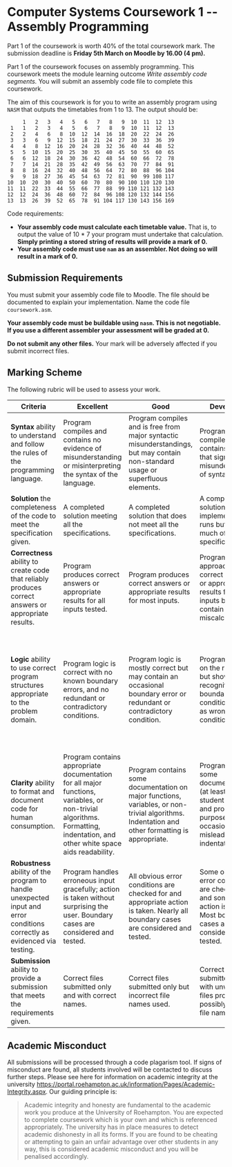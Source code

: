 # Computer Systems Coursework 1 -- Assembly Programming

Part 1 of the coursework is worth 40% of the total coursework mark. The submission deadline is **Friday 5th March on Moodle by 16.00 (4 pm).**

Part 1 of the coursework focuses on assembly programming. This coursework meets the module learning outcome *Write assembly code segments.* You will submit an assembly code file to complete this coursework.

The aim of this coursework is for you to write an assembly program using `NASM` that outputs the timetables from 1 to 13. The output should be:

```
     1   2   3   4   5   6   7   8   9  10  11  12  13
 1   1   2   3   4   5   6   7   8   9  10  11  12  13
 2   2   4   6   8  10  12  14  16  18  20  22  24  26
 3   3   6   9  12  15  18  21  24  27  30  33  36  39
 4   4   8  12  16  20  24  28  32  36  40  44  48  52
 5   5  10  15  20  25  30  35  40  45  50  55  60  65
 6   6  12  18  24  30  36  42  48  54  60  66  72  78
 7   7  14  21  28  35  42  49  56  63  70  77  84  91
 8   8  16  24  32  40  48  56  64  72  80  88  96 104
 9   9  18  27  36  45  54  63  72  81  90  99 108 117
10  10  20  30  40  50  60  70  80  90 100 110 120 130
11  11  22  33  44  55  66  77  88  99 110 121 132 143
12  12  24  36  48  60  72  84  96 108 120 132 144 156
13  13  26  39  52  65  78  91 104 117 130 143 156 169
```

Code requirements:

- **Your assembly code must calculate each timetable value.** That is, to output the value of 10 * 7 your program must undertake that calculation. **Simply printing a stored string of results will provide a mark of 0.**
- **Your assembly code must use `nam` as an assembler. Not doing so will result in a mark of 0.**

## Submission Requirements

You must submit your assembly code file to Moodle. The file should be documented to explain your implementation. Name the code file `coursework.asm`.

**Your assembly code must be buildable using `nasm`. This is not negotiable. If you use a different assembler your assessment will be graded at 0.**

**Do not submit any other files.** Your mark will be adversely affected if you submit incorrect files.

## Marking Scheme

The following rubric will be used to assess your work.

| **Criteria**                                                 | **Excellent**                                                | **Good**                                                     | **Developing**                                               | **Not attempted**                                            |
| ------------------------------------------------------------ | ------------------------------------------------------------ | ------------------------------------------------------------ | ------------------------------------------------------------ | ------------------------------------------------------------ |
| **Syntax** ability to understand and follow the rules of the programming language. | Program compiles and contains no evidence of misunderstanding or misinterpreting the syntax of the language. | Program compiles and is free from major syntactic misunderstandings, but may contain non-standard usage or superfluous elements. | Program compiles, but contains errors that signal misunderstanding of syntax. | Program does not compile.                                    |
| **Solution** the completeness of the code to meet the specification given. | A completed solution meeting all the specifications.         | A completed solution that does not meet all the specifications. | A completed solution is implemented and runs but lacks much of the specification. | Solution doesn't run or does not meet the specifications defined. |
| **Correctness** ability to create code that reliably produces correct answers or appropriate results. | Program produces correct answers or appropriate results for all inputs tested. | Program produces correct answers or appropriate results for most inputs. | Program approaches correct answers or appropriate results for most inputs but can contain miscalculations. | Program does not produce correct answers of appropriate results for most inputs. |
| **Logic** ability to use correct program structures appropriate to the problem domain. | Program logic is correct with no known boundary errors, and no redundant or contradictory conditions. | Program logic is mostly correct but may contain an occasional boundary error or redundant or contradictory condition. | Program logic is on the right track but shows no recognition of boundary conditions (such as wrong `JMP` condition). | Program contains some conditions that specify the opposite of what is required (inverse `JMP` condition), confuse comparison operators, or lead to infinite loops. |
| **Clarity** ability to format and document code for human consumption. | Program contains appropriate documentation for all major functions, variables, or non-trivial algorithms. Formatting, indentation, and other white space aids readability. | Program contains some documentation on major functions, variables, or non-trivial algorithms. Indentation and other formatting is appropriate. | Program contains some documentation (at least the student's name and program's purpose) but has occasionally misleading indentation. | Program contains no documentation, or grossly misleading indentation. |
| **Robustness** ability of the program to handle unexpected input and error conditions correctly as evidenced via testing. | Program handles erroneous input gracefully; action is taken without surprising the user. Boundary cases are considered and tested. | All obvious error conditions are checked for and appropriate action is taken. Nearly all boundary cases are considered and tested. | Some obvious error conditions are checked for and some sort of action is taken. Most boundary cases are considered and tested. | Program often fails or fails completely. Boundary conditions are not tested for. |
| **Submission** ability to provide a submission that meets the requirements given. | Correct files submitted only and with correct names.         | Correct files submitted only but incorrect file names used.  | Correct files submitted but with unwanted files provided and possibly incorrect file names. | Incorrect files submitted.                                   |

## Academic Misconduct

All submissions will be processed through a code plagarism tool. If signs of misconduct are found, all students involved will be contacted to discuss further steps. Please see here for information on academic integrity at the university https://portal.roehampton.ac.uk/information/Pages/Academic-Integrity.aspx. Our guiding principle is:

> Academic integrity and honesty are fundamental to the academic work you produce at the University of Roehampton. You are expected to complete coursework which is your own and which is referenced appropriately. The university has in place measures to detect academic dishonesty in all its forms. If you are found to be cheating or attempting to gain an unfair advantage over other students in any way, this is considered academic misconduct and you will be penalised accordingly.


